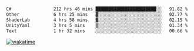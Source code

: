 <!--START_SECTION:waka-->

```txt
C#                212 hrs 46 mins ███████████████████████░░   91.82 %
Other             6 hrs 25 mins   ▓░░░░░░░░░░░░░░░░░░░░░░░░   02.77 %
ShaderLab         4 hrs 58 mins   ▓░░░░░░░░░░░░░░░░░░░░░░░░   02.15 %
UnityYaml         3 hrs 5 mins    ▒░░░░░░░░░░░░░░░░░░░░░░░░   01.34 %
Text              1 hr 32 mins    ░░░░░░░░░░░░░░░░░░░░░░░░░   00.66 %
```

<!--END_SECTION:waka-->
[![wakatime](https://wakatime.com/badge/user/6c2f442e-41b4-42e3-bc06-d5d8203ad1da.svg)](https://wakatime.com/@6c2f442e-41b4-42e3-bc06-d5d8203ad1da)
